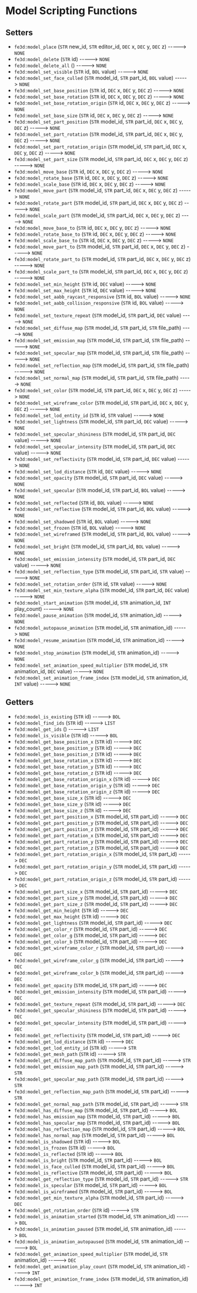 # Model Scripting Functions

## Setters

- `fe3d:model_place` (`STR` new_id, `STR` editor_id, `DEC` x, `DEC` y, `DEC` z) -----> `NONE`
- `fe3d:model_delete` (`STR` id) -----> `NONE`
- `fe3d:model_delete_all` () -----> `NONE`
- `fe3d:model_set_visible` (`STR` id, `BOL` value) -----> `NONE`
- `fe3d:model_set_face_culled` (`STR` model_id, `STR` part_id, `BOL` value) -----> `NONE`
- `fe3d:model_set_base_position` (`STR` id, `DEC` x, `DEC` y, `DEC` z) -----> `NONE`
- `fe3d:model_set_base_rotation` (`STR` id, `DEC` x, `DEC` y, `DEC` z) -----> `NONE`
- `fe3d:model_set_base_rotation_origin` (`STR` id, `DEC` x, `DEC` y, `DEC` z) -----> `NONE`
- `fe3d:model_set_base_size` (`STR` id, `DEC` x, `DEC` y, `DEC` z) -----> `NONE`
- `fe3d:model_set_part_position` (`STR` model_id, `STR` part_id, `DEC` x, `DEC` y, `DEC` z) -----> `NONE`
- `fe3d:model_set_part_rotation` (`STR` model_id, `STR` part_id, `DEC` x, `DEC` y, `DEC` z) -----> `NONE`
- `fe3d:model_set_part_rotation_origin` (`STR` model_id, `STR` part_id, `DEC` x, `DEC` y, `DEC` z) -----> `NONE`
- `fe3d:model_set_part_size` (`STR` model_id, `STR` part_id, `DEC` x, `DEC` y, `DEC` z) -----> `NONE`
- `fe3d:model_move_base` (`STR` id, `DEC` x, `DEC` y, `DEC` z) -----> `NONE`
- `fe3d:model_rotate_base` (`STR` id, `DEC` x, `DEC` y, `DEC` z) -----> `NONE`
- `fe3d:model_scale_base` (`STR` id, `DEC` x, `DEC` y, `DEC` z) -----> `NONE`
- `fe3d:model_move_part` (`STR` model_id, `STR` part_id, `DEC` x, `DEC` y, `DEC` z) -----> `NONE`
- `fe3d:model_rotate_part` (`STR` model_id, `STR` part_id, `DEC` x, `DEC` y, `DEC` z) -----> `NONE`
- `fe3d:model_scale_part` (`STR` model_id, `STR` part_id, `DEC` x, `DEC` y, `DEC` z) -----> `NONE`
- `fe3d:model_move_base_to` (`STR` id, `DEC` x, `DEC` y, `DEC` z) -----> `NONE`
- `fe3d:model_rotate_base_to` (`STR` id, `DEC` x, `DEC` y, `DEC` z) -----> `NONE`
- `fe3d:model_scale_base_to` (`STR` id, `DEC` x, `DEC` y, `DEC` z) -----> `NONE`
- `fe3d:model_move_part_to` (`STR` model_id, `STR` part_id, `DEC` x, `DEC` y, `DEC` z) -----> `NONE`
- `fe3d:model_rotate_part_to` (`STR` model_id, `STR` part_id, `DEC` x, `DEC` y, `DEC` z) -----> `NONE`
- `fe3d:model_scale_part_to` (`STR` model_id, `STR` part_id, `DEC` x, `DEC` y, `DEC` z) -----> `NONE`
- `fe3d:model_set_min_height` (`STR` id, `DEC` value) -----> `NONE`
- `fe3d:model_set_max_height` (`STR` id, `DEC` value) -----> `NONE`
- `fe3d:model_set_aabb_raycast_responsive` (`STR` id, `BOL` value) -----> `NONE`
- `fe3d:model_set_aabb_collision_responsive` (`STR` id, `BOL` value) -----> `NONE`
- `fe3d:model_set_texture_repeat` (`STR` model_id, `STR` part_id, `DEC` value) -----> `NONE`
- `fe3d:model_set_diffuse_map` (`STR` model_id, `STR` part_id, `STR` file_path) -----> `NONE`
- `fe3d:model_set_emission_map` (`STR` model_id, `STR` part_id, `STR` file_path) -----> `NONE`
- `fe3d:model_set_specular_map` (`STR` model_id, `STR` part_id, `STR` file_path) -----> `NONE`
- `fe3d:model_set_reflection_map` (`STR` model_id, `STR` part_id, `STR` file_path) -----> `NONE`
- `fe3d:model_set_normal_map` (`STR` model_id, `STR` part_id, `STR` file_path) -----> `NONE`
- `fe3d:model_set_color` (`STR` model_id, `STR` part_id, `DEC` x, `DEC` y, `DEC` z) -----> `NONE`
- `fe3d:model_set_wireframe_color` (`STR` model_id, `STR` part_id, `DEC` x, `DEC` y, `DEC` z) -----> `NONE`
- `fe3d:model_set_lod_entity_id` (`STR` id, `STR` value) -----> `NONE`
- `fe3d:model_set_lightness` (`STR` model_id, `STR` part_id, `DEC` value) -----> `NONE`
- `fe3d:model_set_specular_shininess` (`STR` model_id, `STR` part_id, `DEC` value) -----> `NONE`
- `fe3d:model_set_specular_intensity` (`STR` model_id, `STR` part_id, `DEC` value) -----> `NONE`
- `fe3d:model_set_reflectivity` (`STR` model_id, `STR` part_id, `DEC` value) -----> `NONE`
- `fe3d:model_set_lod_distance` (`STR` id, `DEC` value) -----> `NONE`
- `fe3d:model_set_opacity` (`STR` model_id, `STR` part_id, `DEC` value) -----> `NONE`
- `fe3d:model_set_specular` (`STR` model_id, `STR` part_id, `BOL` value) -----> `NONE`
- `fe3d:model_set_reflected` (`STR` id, `BOL` value) -----> `NONE`
- `fe3d:model_set_reflective` (`STR` model_id, `STR` part_id, `BOL` value) -----> `NONE`
- `fe3d:model_set_shadowed` (`STR` id, `BOL` value) -----> `NONE`
- `fe3d:model_set_frozen` (`STR` id, `BOL` value) -----> `NONE`
- `fe3d:model_set_wireframed` (`STR` model_id, `STR` part_id, `BOL` value) -----> `NONE`
- `fe3d:model_set_bright` (`STR` model_id, `STR` part_id, `BOL` value) -----> `NONE`
- `fe3d:model_set_emission_intensity` (`STR` model_id, `STR` part_id, `DEC` value) -----> `NONE`
- `fe3d:model_set_reflection_type` (`STR` model_id, `STR` part_id, `STR` value) -----> `NONE`
- `fe3d:model_set_rotation_order` (`STR` id, `STR` value) -----> `NONE`
- `fe3d:model_set_min_texture_alpha` (`STR` model_id, `STR` part_id, `DEC` value) -----> `NONE`
- `fe3d:model_start_animation` (`STR` model_id, `STR` animation_id, `INT` play_count) -----> `NONE`
- `fe3d:model_pause_animation` (`STR` model_id, `STR` animation_id) -----> `NONE`
- `fe3d:model_autopause_animation` (`STR` model_id, `STR` animation_id) -----> `NONE`
- `fe3d:model_resume_animation` (`STR` model_id, `STR` animation_id) -----> `NONE`
- `fe3d:model_stop_animation` (`STR` model_id, `STR` animation_id) -----> `NONE`
- `fe3d:model_set_animation_speed_multiplier` (`STR` model_id, `STR` animation_id, `DEC` value) -----> `NONE`
- `fe3d:model_set_animation_frame_index` (`STR` model_id, `STR` animation_id, `INT` value) -----> `NONE`

## Getters

- `fe3d:model_is_existing` (`STR` id) -----> `BOL`
- `fe3d:model_find_ids` (`STR` id) -----> `LIST`
- `fe3d:model_get_ids` () -----> `LIST`
- `fe3d:model_is_visible` (`STR` id) -----> `BOL`
- `fe3d:model_get_base_position_x` (`STR` id) -----> `DEC`
- `fe3d:model_get_base_position_y` (`STR` id) -----> `DEC`
- `fe3d:model_get_base_position_z` (`STR` id) -----> `DEC`
- `fe3d:model_get_base_rotation_x` (`STR` id) -----> `DEC`
- `fe3d:model_get_base_rotation_y` (`STR` id) -----> `DEC`
- `fe3d:model_get_base_rotation_z` (`STR` id) -----> `DEC`
- `fe3d:model_get_base_rotation_origin_x` (`STR` id) -----> `DEC`
- `fe3d:model_get_base_rotation_origin_y` (`STR` id) -----> `DEC`
- `fe3d:model_get_base_rotation_origin_z` (`STR` id) -----> `DEC`
- `fe3d:model_get_base_size_x` (`STR` id) -----> `DEC`
- `fe3d:model_get_base_size_y` (`STR` id) -----> `DEC`
- `fe3d:model_get_base_size_z` (`STR` id) -----> `DEC`
- `fe3d:model_get_part_position_x` (`STR` model_id, `STR` part_id) -----> `DEC`
- `fe3d:model_get_part_position_y` (`STR` model_id, `STR` part_id) -----> `DEC`
- `fe3d:model_get_part_position_z` (`STR` model_id, `STR` part_id) -----> `DEC`
- `fe3d:model_get_part_rotation_x` (`STR` model_id, `STR` part_id) -----> `DEC`
- `fe3d:model_get_part_rotation_y` (`STR` model_id, `STR` part_id) -----> `DEC`
- `fe3d:model_get_part_rotation_z` (`STR` model_id, `STR` part_id) -----> `DEC`
- `fe3d:model_get_part_rotation_origin_x` (`STR` model_id, `STR` part_id) -----> `DEC`
- `fe3d:model_get_part_rotation_origin_y` (`STR` model_id, `STR` part_id) -----> `DEC`
- `fe3d:model_get_part_rotation_origin_z` (`STR` model_id, `STR` part_id) -----> `DEC`
- `fe3d:model_get_part_size_x` (`STR` model_id, `STR` part_id) -----> `DEC`
- `fe3d:model_get_part_size_y` (`STR` model_id, `STR` part_id) -----> `DEC`
- `fe3d:model_get_part_size_z` (`STR` model_id, `STR` part_id) -----> `DEC`
- `fe3d:model_get_min_height` (`STR` id) -----> `DEC`
- `fe3d:model_get_max_height` (`STR` id) -----> `DEC`
- `fe3d:model_get_lightness` (`STR` model_id, `STR` part_id) -----> `DEC`
- `fe3d:model_get_color_r` (`STR` model_id, `STR` part_id) -----> `DEC`
- `fe3d:model_get_color_g` (`STR` model_id, `STR` part_id) -----> `DEC`
- `fe3d:model_get_color_b` (`STR` model_id, `STR` part_id) -----> `DEC`
- `fe3d:model_get_wireframe_color_r` (`STR` model_id, `STR` part_id) -----> `DEC`
- `fe3d:model_get_wireframe_color_g` (`STR` model_id, `STR` part_id) -----> `DEC`
- `fe3d:model_get_wireframe_color_b` (`STR` model_id, `STR` part_id) -----> `DEC`
- `fe3d:model_get_opacity` (`STR` model_id, `STR` part_id) -----> `DEC`
- `fe3d:model_get_emission_intensity` (`STR` model_id, `STR` part_id) -----> `DEC`
- `fe3d:model_get_texture_repeat` (`STR` model_id, `STR` part_id) -----> `DEC`
- `fe3d:model_get_specular_shininess` (`STR` model_id, `STR` part_id) -----> `DEC`
- `fe3d:model_get_specular_intensity` (`STR` model_id, `STR` part_id) -----> `DEC`
- `fe3d:model_get_reflectivity` (`STR` model_id, `STR` part_id) -----> `DEC`
- `fe3d:model_get_lod_distance` (`STR` id) -----> `DEC`
- `fe3d:model_get_lod_entity_id` (`STR` id) -----> `STR`
- `fe3d:model_get_mesh_path` (`STR` id) -----> `STR`
- `fe3d:model_get_diffuse_map_path` (`STR` model_id, `STR` part_id) -----> `STR`
- `fe3d:model_get_emission_map_path` (`STR` model_id, `STR` part_id) -----> `STR`
- `fe3d:model_get_specular_map_path` (`STR` model_id, `STR` part_id) -----> `STR`
- `fe3d:model_get_reflection_map_path` (`STR` model_id, `STR` part_id) -----> `STR`
- `fe3d:model_get_normal_map_path` (`STR` model_id, `STR` part_id) -----> `STR`
- `fe3d:model_has_diffuse_map` (`STR` model_id, `STR` part_id) -----> `BOL`
- `fe3d:model_has_emission_map` (`STR` model_id, `STR` part_id) -----> `BOL`
- `fe3d:model_has_specular_map` (`STR` model_id, `STR` part_id) -----> `BOL`
- `fe3d:model_has_reflection_map` (`STR` model_id, `STR` part_id) -----> `BOL`
- `fe3d:model_has_normal_map` (`STR` model_id, `STR` part_id) -----> `BOL`
- `fe3d:model_is_shadowed` (`STR` id) -----> `BOL`
- `fe3d:model_is_frozen` (`STR` id) -----> `BOL`
- `fe3d:model_is_reflected` (`STR` id) -----> `BOL`
- `fe3d:model_is_bright` (`STR` model_id, `STR` part_id) -----> `BOL`
- `fe3d:model_is_face_culled` (`STR` model_id, `STR` part_id) -----> `BOL`
- `fe3d:model_is_reflective` (`STR` model_id, `STR` part_id) -----> `BOL`
- `fe3d:model_get_reflection_type` (`STR` model_id, `STR` part_id) -----> `STR`
- `fe3d:model_is_specular` (`STR` model_id, `STR` part_id) -----> `BOL`
- `fe3d:model_is_wireframed` (`STR` model_id, `STR` part_id) -----> `BOL`
- `fe3d:model_get_min_texture_alpha` (`STR` model_id, `STR` part_id) -----> `DEC`
- `fe3d:model_get_rotation_order` (`STR` id) -----> `STR`
- `fe3d:model_is_animation_started` (`STR` model_id, `STR` animation_id) -----> `BOL`
- `fe3d:model_is_animation_paused` (`STR` model_id, `STR` animation_id) -----> `BOL`
- `fe3d:model_is_animation_autopaused` (`STR` model_id, `STR` animation_id) -----> `BOL`
- `fe3d:model_get_animation_speed_multiplier` (`STR` model_id, `STR` animation_id) -----> `DEC`
- `fe3d:model_get_animation_play_count` (`STR` model_id, `STR` animation_id) -----> `INT`
- `fe3d:model_get_animation_frame_index` (`STR` model_id, `STR` animation_id) -----> `INT`
